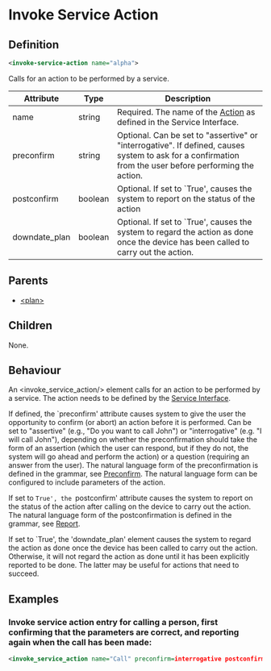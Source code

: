 # Invoke Service Action
## Definition
```xml
<invoke-service-action name="alpha">
```

Calls for an action to be performed by a service.


Attribute | Type | Description |
--- | --- | --- |
name | string | Required. The name of the [Action](/dialog-domain-description-definition/service_interface/elements/action) as defined in the Service Interface. |
preconfirm | string | Optional. Can be set to  "assertive" or "interrogative". If defined, causes system to ask for a  confirmation from the user before performing the action.   |
postconfirm | boolean | Optional. If set to `True', causes the system to report on the status of the action  |
downdate_plan | boolean | Optional. If set to `True', causes the system to regard the action as done once the device has been called to carry out the action. |


## Parents

- [<plan\>](/dialog-domain-description-definition/domain/children/plan)


## Children
None.


## Behaviour
An <invoke_service_action/> element calls for an action to be performed by a service. The action needs to be defined by the [Service Interface](/dialog-domain-description-definition/service_interface/elements/action).


If defined, the  `preconfirm' attribute causes system to give the user the opportunity to confirm (or abort) an action before  it is performed. Can be set to  "assertive" (e.g., "Do you want to call John") or "interrogative" (e.g. "I will call John"), depending on whether the preconfirmation should take the form of an assertion (which the user can respond, but if they do not, the system will go ahead and perform the action) or a question (requiring an answer from the user). The natural language form of the preconfirmation is defined in the grammar, see [Preconfirm](/dialog-domain-description-definition/grammar/elements/preconfirm/). The natural language form can be configured to include parameters of the action.

If set to `True', the `postconfirm' attribute causes the system to report on the status of the action after calling on the device to carry out the action. The natural language form of the postconfirmation is defined in the grammar, see [Report](dialog-domain-description-definition/grammar/elements/report/).

If set to `True', the 'downdate_plan' element causes the system to regard the action as done once the device has been called to carry out the action. Otherwise, it will not regard the action as done until it has been explicitly reported to be done. The latter may be useful for actions that need to succeed.

## Examples
### Invoke service action entry for calling a person, first confirming that the parameters are correct, and reporting again when the call has been made:

```xml
<invoke_service_action name="Call" preconfirm=interrogative postconfirm=True downdate_plan=False/>
```

